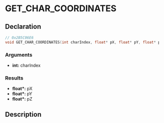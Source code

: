 # GET_CHAR_COORDINATES

## Declaration
```cpp
// 0x2B5C06E6
void GET_CHAR_COORDINATES(int charIndex, float* pX, float* pY, float* pZ);
```

### Arguments
- **int:** charIndex

### Results
- **float\*:** pX
- **float\*:** pY
- **float\*:** pZ

## Description
